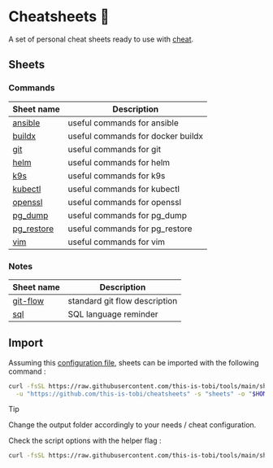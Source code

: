# Cheatsheets :notebook_with_decorative_cover:

A set of personal cheat sheets ready to use with [cheat](https://github.com/cheat/cheat).

## Sheets

### Commands

| Sheet name                                 | Description                       |
| ------------------------------------------ | --------------------------------- |
| [ansible](./commands/ansible)       | useful commands for ansible       |
| [buildx](./commands/buildx)         | useful commands for docker buildx |
| [git](./commands/git)               | useful commands for git           |
| [helm](./commands/helm)             | useful commands for helm          |
| [k9s](./commands/k9s)               | useful commands for k9s           |
| [kubectl](./commands/kubectl)       | useful commands for kubectl       |
| [openssl](./commands/openssl)       | useful commands for openssl       |
| [pg_dump](./commands/pg_dump)       | useful commands for pg_dump       |
| [pg_restore](./commands/pg_restore) | useful commands for pg_restore    |
| [vim](./commands/vim)               | useful commands for vim           |

### Notes

| Sheet name                          | Description                   |
| ----------------------------------- | ----------------------------- |
| [git-flow](./notes/git-flow) | standard git flow description |
| [sql](./notes/sql)           | SQL language reminder         |

## Import

Assuming this [configuration file](https://github.com/this-is-tobi/dotfiles/blob/main/dotfiles/.config/cheat/conf.yml), sheets can be imported with the following command :

```sh
curl -fsSL https://raw.githubusercontent.com/this-is-tobi/tools/main/shell/clone-subdir.sh | bash -s -- \
  -u "https://github.com/this-is-tobi/cheatsheets" -s "sheets" -o "$HOME/.config/cheat/cheatsheets/personal" -d
```

> [!TIP]
> Change the output folder accordingly to your needs / cheat configuration.
>
> Check the script options with the helper flag :
> ```sh
> curl -fsSL https://raw.githubusercontent.com/this-is-tobi/tools/main/shell/clone-subdir.sh | bash -s -- -h
> ```
